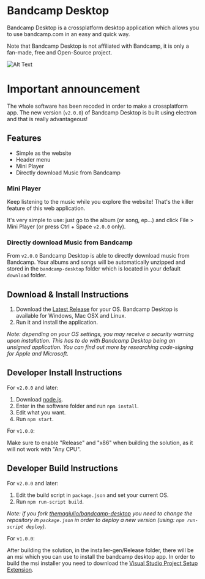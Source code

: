 # Bandcamp Desktop
Bandcamp Desktop is a crossplatform desktop application which allows you to use bandcamp.com in an easy and quick way.

Note that Bandcamp Desktop is not affiliated with Bandcamp, it is only a fan-made, free and Open-Source project.

![Alt Text](https://codegiuliotop.000webhostapp.com/bin/bd.png)

# Important announcement
The whole software has been recoded in order to make a crossplatform app.
The new version (`v2.0.0`) of Bandcamp Desktop is built using electron and that is really advantageous!

## Features
- Simple as the website
- Header menu
- Mini Player
- Directly download Music from Bandcamp

### Mini Player
Keep listening to the music while you explore the website! That's the killer feature of this web application.

It's very simple to use: just go to the album (or song, ep...) and click File > Mini Player (or press Ctrl + Space `v2.0.0` only).

### Directly download Music from Bandcamp
From `v2.0.0` Bandcamp Desktop is able to directly download music from Bandcamp. Your albums and songs will be automatically unzipped and stored in the `bandcamp-desktop` folder which is located in your default `download` folder.

## Download & Install Instructions
1) Download the <a href="https://github.com/themagiulio/bandcamp-desktop/releases/latest">Latest Release</a> for your OS.
Bandcamp Desktop is available for Windows, Mac OSX and Linux.
2) Run it and install the application.

<em>Note: depending on your OS settings, you may receive a security warning upon installation. This has to do with Bandcamp Desktop being an unsigned application. You can find out more by researching code-signing for Apple and Microsoft.</em>

## Developer Install Instructions
For `v2.0.0` and later:

1) Download <a href="https://nodejs.org/en/">node.js</a>.
2) Enter in the software folder and run `npm install`.
3) Edit what you want.
4) Run `npm start`.

For `v1.0.0`:

Make sure to enable "Release" and "x86" when building the solution, as it will not work with "Any CPU".

## Developer Build Instructions
For `v2.0.0` and later:

1) Edit the build script in `package.json` and set your current OS.
2) Run `npm run-script build`.

<em>Note: if you fork <a href="https://github.com/themagiulio/bandcamp-desktop">themagiulio/bandcamp-desktop</a> you need to change the repository in `package.json` in order to deploy a new version (using: `npm run-script deploy`).</em>

For `v1.0.0`:

After building the solution, in the installer-gen/Release folder, there will be an msi which you can use to install the bandcamp desktop app.
In order to build the msi installer you need to download the <a href="https://marketplace.visualstudio.com/items?itemName=VisualStudioClient.MicrosoftVisualStudio2017InstallerProjects">Visual Studio Project Setup Extension</a>.
